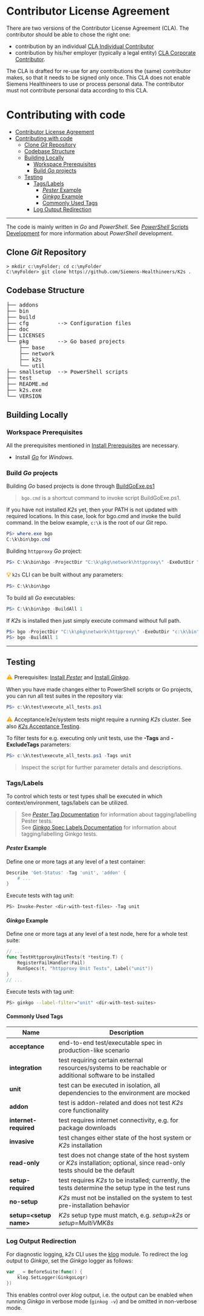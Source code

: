 <!--
SPDX-FileCopyrightText: © 2023 Siemens Healthcare GmbH

SPDX-License-Identifier: MIT
-->

# Contributor License Agreement
There are two versions of the Contributor License Agreement (CLA). 
The contributor should be able to chose the right one: 

* contribution by an individual [CLA Individual Contributor](./CLA-IndividualContributor.md) 
* contribution by his/her employer (typically a legal entity) [CLA Corporate Contributor](./CLA-CorporateContributor.md).

The CLA is drafted for re-use for any contributions the (same) contributor makes, so that it needs to be signed only once.
This CLA does not enable Siemens Healthineers to use or process personal data. The contributor must not contribute personal data according to this CLA.

# Contributing with code
- [Contributor License Agreement](#contributor-license-agreement)
- [Contributing with code](#contributing-with-code)
  - [Clone *Git* Repository](#clone-git-repository)
  - [Codebase Structure](#codebase-structure)
  - [Building Locally](#building-locally)
    - [Workspace Prerequisites](#workspace-prerequisites)
    - [Build *Go* projects](#build-go-projects)
  - [Testing](#testing)
    - [Tags/Labels](#tagslabels)
      - [*Pester* Example](#pester-example)
      - [*Ginkgo* Example](#ginkgo-example)
      - [Commonly Used Tags](#commonly-used-tags)
    - [Log Output Redirection](#log-output-redirection)

---

The code is mainly written in *Go* and *PowerShell*. See [*PowerShell* Scripts Development](powershell_dev.md) for more information about *PowerShell* development.

## Clone *Git* Repository

```shell
> mkdir c:\myFolder; cd c:\myFolder
C:\myFolder> git clone https://github.com/Siemens-Healthineers/K2s .
```


## Codebase Structure
<pre>
├── addons
├── bin
├── build
├── cfg         --> Configuration files
├── doc
├── LICENSES
└── pkg         --> Go based projects
    ├── base
    ├── network
    ├── k2s
    └── util
├── smallsetup  --> PowerShell scripts
├── test
├── README.md
├── k2s.exe
└── VERSION
</pre>

## Building Locally

### Workspace Prerequisites

All the prerequisites mentioned in [Install Prerequisites](../k2scli/install-uninstall_cmd.md#installing) are necessary.

* Install [*Go*](https://go.dev/dl/) for *Windows*.

### Build *Go* projects

Building *Go* based projects is done through [BuildGoExe.ps1](../../smallsetup/common/BuildGoExe.ps1)

> `bgo.cmd` is a shortcut command to invoke script BuildGoExe.ps1.

If you have not installed *K2s* yet, then your PATH is not updated with required locations. In this case, look for bgo.cmd and invoke the build command. In the below example, `c:\k` is the root of our *Git* repo.

```PowerShell
PS> where.exe bgo
C:\k\bin\bgo.cmd
```

Building `httpproxy` *Go* project:

```PowerShell
PS> C:\k\bin\bgo -ProjectDir "C:\k\pkg\network\httpproxy\" -ExeOutDir "c:\k\bin"
```

 <span style="color:orange;font-size:medium">**💡**</span> `k2s` CLI can be built without any parameters:
```PowerShell
PS> C:\k\bin\bgo
```

To build all *Go* executables:
```PowerShell
PS> C:\k\bin\bgo -BuildAll 1
```

If *K2s* is installed then just simply execute command without full path.
```PowerShell
PS> bgo -ProjectDir "C:\k\pkg\network\httpproxy\" -ExeOutDir "c:\k\bin"
PS> bgo -BuildAll 1
```
---
## Testing 

<span style="color:orange;font-size:medium">**⚠** </span> Prerequisites: [Install *Pester*](powershell_dev.md#install-pester) and [Install *Ginkgo*](https://onsi.github.io/ginkgo/#installing-ginkgo).

When you have made changes either to PowerShell scripts or Go projects, you can run all test suites in the repository via:

```PowerShell
PS> c:\k\test\execute_all_tests.ps1
```
<span style="color:orange;font-size:medium">**⚠** </span> Acceptance/e2e/system tests might require a running *K2s* cluster. See also [*K2s* Acceptance Testing](../../test/README.md).

To filter tests for e.g. executing only unit tests, use the **-Tags** and **-ExcludeTags** parameters:
```PowerShell
PS> c:\k\test\execute_all_tests.ps1 -Tags unit
```

> Inspect the script for further parameter details and descriptions.

### Tags/Labels
To control which tests or test types shall be executed in which context/environment, tags/labels can be utilized.
> See [*Pester* Tag Documentation](https://pester.dev/docs/usage/tags) for information about tagging/labelling Pester tests.<br/>
> See [*Ginkgo* Spec Labels Documentation](https://onsi.github.io/ginkgo/#spec-labels) for information about tagging/labelling Ginkgo tests.

#### *Pester* Example
Define one or more tags at any level of a test container:
```PowerShell
Describe 'Get-Status' -Tag 'unit', 'addon' {
    # ...
}
```
Execute tests with tag *unit*:
```sh
PS> Invoke-Pester <dir-with-test-files> -Tag unit
```

#### *Ginkgo* Example
Define one or more tags at any level of a test node, here for a whole test suite:
```Go
// ...
func TestHttpproxyUnitTests(t *testing.T) {
	RegisterFailHandler(Fail)
	RunSpecs(t, "httpproxy Unit Tests", Label("unit"))
}
// ...
```
Execute tests with tag *unit*:
```sh
PS> ginkgo --label-filter="unit" <dir-with-test-suites>
```

#### Commonly Used Tags
| Name                     | Description                                                                                                                |
| ------------------------ | -------------------------------------------------------------------------------------------------------------------------- |
| **acceptance**           | end-to-end test/executable spec in production-like scenario                                                                |
| **integration**          | test requiring certain external resources/systems to be reachable or additional software to be installed                   |
| **unit**                 | test can be executed in isolation, all dependencies to the environment are mocked                                          |
| **addon**                | test is addon-related and does not test *K2s* core functionality                                                           |
| **internet-required**    | test requires internet connectivity, e.g. for package downloads                                                            |
| **invasive**             | test changes either state of the host system or *K2s* installation                                                         |
| **read-only**            | test does not change state of the host system or *K2s* installation; optional, since read-only tests should be the default |
| **setup-required**       | test requires *K2s* to be installed; currently, the tests determine the setup type in the test runs                        |
| **no-setup**             | *K2s* must not be installed on the system to test pre-installation behavior                                                |
| **setup=\<setup name\>** | *K2s* setup type must match, e.g. *setup=k2s* or *setup=MultiVMK8s*                                                        |

### Log Output Redirection
For diagnostic logging, *k2s* CLI uses the [klog](https://pkg.go.dev/k8s.io/klog/v2#section-readme) module. To redirect the log output to *Ginkgo*, set the *Ginkgo* logger as follows:

```go
var _ = BeforeSuite(func() {
	klog.SetLogger(GinkgoLogr)
})
```

This enables control over *klog* output, i.e. the output can be enabled when running *Ginkgo* in verbose mode (`ginkog -v`) and be omitted in non-verbose mode.